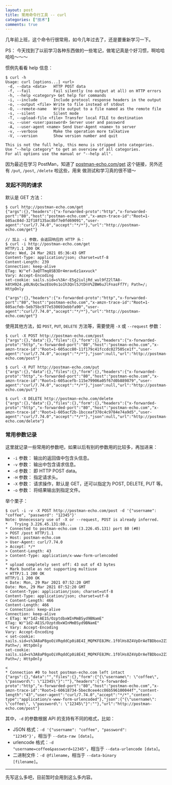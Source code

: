 ```yaml
---
layout: post
title: 常用命令行工具 -- curl
categories: ["技术"]
comments: true
---
```


几年前上班，这个命令行很常用，如今几年过去了，还是要重新学习一下。

PS： 今天找到了以前学习各种东西做的一些笔记，做笔记真是个好习惯，啊哈哈哈哈～～～

<!--more-->

惯例先看看 help 信息：
```shell
$ curl -h
Usage: curl [options...] <url>
 -d, --data <data>   HTTP POST data
 -f, --fail          Fail silently (no output at all) on HTTP errors
 -h, --help <category> Get help for commands
 -i, --include       Include protocol response headers in the output
 -o, --output <file> Write to file instead of stdout
 -O, --remote-name   Write output to a file named as the remote file
 -s, --silent        Silent mode
 -T, --upload-file <file> Transfer local FILE to destination
 -u, --user <user:password> Server user and password
 -A, --user-agent <name> Send User-Agent <name> to server
 -v, --verbose       Make the operation more talkative
 -V, --version       Show version number and quit

This is not the full help, this menu is stripped into categories.
Use "--help category" to get an overview of all categories.
For all options use the manual or "--help all".
```

因为最近在学习 PostMan，知道了 [postman-echo.com/get](http://postman-echo.com/get) 这个链接，另外还有 <code>/put</code>, <code>/post</code>, <code>/delete</code> 啦这些，用来 做测试和学习真的很不错～

### 发起不同的请求

默认是 GET 方法：
```shell
$ curl http://postman-echo.com/get
{"args":{},"headers":{"x-forwarded-proto":"http","x-forwarded-port":"80","host":"postman-echo.com","x-amzn-trace-id":"Root=1-605ac84d-32f18f135ac8bf7e0fd69091","user-agent":"curl/7.74.0","accept":"*/*"},"url":"http://postman-echo.com/get"}

// 加上 -i 参数，会返回响应的 HTTP 头：
$ curl -i http://postman-echo.com/get
HTTP/1.1 200 OK
Date: Wed, 24 Mar 2021 05:36:43 GMT
Content-Type: application/json; charset=utf-8
Content-Length: 239
Connection: keep-alive
ETag: W/"ef-3aQTTmq8SB3Dr4mrav6z1axvuck"
Vary: Accept-Encoding
set-cookie: sails.sid=s%3Ar-E5g2iuljRd_wul9fZ2lTA8-k8tH924.p0LNsQcSwzEUo9s1o1h3Qnl5JtDnV%2BW6uJlFnasFf7Y; Path=/; HttpOnly

{"args":{},"headers":{"x-forwarded-proto":"http","x-forwarded-port":"80","host":"postman-echo.com","x-amzn-trace-id":"Root=1-605acfeb-5eb75bc977e530693ebbfa90","user-agent":"curl/7.74.0","accept":"*/*"},"url":"http://postman-echo.com/get"}
```

使用其他方法，如 <code>POST</code>, <code>PUT</code>, <code>DELETE</code> 方法等，需要使用 <code>-X</code> 或 <code>--request</code> 参数：
```shell
$ curl -X POST http://postman-echo.com/post
{"args":{},"data":{},"files":{},"form":{},"headers":{"x-forwarded-proto":"http","x-forwarded-port":"80","host":"postman-echo.com","x-amzn-trace-id":"Root=1-605acc80-11f179c41fccdc027505ce1f","user-agent":"curl/7.74.0","accept":"*/*"},"json":null,"url":"http://postman-echo.com/post"}

$ curl -X PUT http://postman-echo.com/put
{"args":{},"data":{},"files":{},"form":{},"headers":{"x-forwarded-proto":"http","x-forwarded-port":"80","host":"postman-echo.com","x-amzn-trace-id":"Root=1-605acefb-115e79906a05f67d0b889879","user-agent":"curl/7.74.0","accept":"*/*"},"json":null,"url":"http://postman-echo.com/put"}

$ curl -X DELETE http://postman-echo.com/delete
{"args":{},"data":{},"files":{},"form":{},"headers":{"x-forwarded-proto":"http","x-forwarded-port":"80","host":"postman-echo.com","x-amzn-trace-id":"Root=1-605acf2b-1bcceaf370c4c9784e74a9d5","user-agent":"curl/7.74.0","accept":"*/*"},"json":null,"url":"http://postman-echo.com/delete"}
```

### 常用参数记录

这里就记录一些常用的参数吧，如果以后有别的参数用的比较多，再加进来：

- <code>-i</code> 参数： 输出的返回值中包含头信息。
- <code>-v</code> 参数： 输出中包含请求信息。
- <code>-d</code> 参数： 即 HTTP POST data。
- <code>-H</code> 参数： 指定请求头。
- <code>-X</code> 参数： 请求操作，默认是 GET，还可以指定为 POST, DELETE, PUT 等。
- <code>-o</code> 参数： 将结果输出到指定文件。

举个栗子：
```shell
$ curl -i -v -X POST http://postman-echo.com/post -d '{"username": "coffee", "password": "12345"}'
Note: Unnecessary use of -X or --request, POST is already inferred.
*   Trying 3.226.45.131:80...
* Connected to postman-echo.com (3.226.45.131) port 80 (#0)
> POST /post HTTP/1.1
> Host: postman-echo.com
> User-Agent: curl/7.74.0
> Accept: */*
> Content-Length: 43
> Content-Type: application/x-www-form-urlencoded
> 
* upload completely sent off: 43 out of 43 bytes
* Mark bundle as not supporting multiuse
< HTTP/1.1 200 OK
HTTP/1.1 200 OK
< Date: Mon, 29 Mar 2021 07:52:20 GMT
Date: Mon, 29 Mar 2021 07:52:20 GMT
< Content-Type: application/json; charset=utf-8
Content-Type: application/json; charset=utf-8
< Content-Length: 466
Content-Length: 466
< Connection: keep-alive
Connection: keep-alive
< ETag: W/"1d2-AE1S/OzptdbxWInMmBSyd9BNamE"
ETag: W/"1d2-AE1S/OzptdbxWInMmBSyd9BNamE"
< Vary: Accept-Encoding
Vary: Accept-Encoding
< set-cookie: sails.sid=s%3A8aP8goOiVRqddCp0i8E4I_MQPKFE8JMc.1f0lHs8Z4VpDrAeTBDbox2Z3lpRiZjX%2FhAWM7tzBB5Q; Path=/; HttpOnly
set-cookie: sails.sid=s%3A8aP8goOiVRqddCp0i8E4I_MQPKFE8JMc.1f0lHs8Z4VpDrAeTBDbox2Z3lpRiZjX%2FhAWM7tzBB5Q; Path=/; HttpOnly

< 
* Connection #0 to host postman-echo.com left intact
{"args":{},"data":"","files":{},"form":{"{\"username\": \"coffee\", \"password\": \"12345\"}":""},"headers":{"x-forwarded-proto":"http","x-forwarded-port":"80","host":"postman-echo.com","x-amzn-trace-id":"Root=1-60618734-5bec0cee4cc86b596100044f","content-length":"43","user-agent":"curl/7.74.0","accept":"*/*","content-type":"application/x-www-form-urlencoded"},"json":{"{\"username\": \"coffee\", \"password\": \"12345\"}":""},"url":"http://postman-echo.com/post"}
```

其中，<code>-d</code> 的参数根据 API 的支持有不同的格式，比如：
- JSON 格式：<code>-d '{"username": "coffee", "password": "12345"}'</code>，相当于 <code>--data-raw [data]</code>。
- urlencode 格式：<code>-d "username=coffee&password=12345"</code>，相当于 <code>--data-urlencode [data]</code>。
- 二进制文件：<code>-d @filename</code>，相当于 <code>--data-binary [filename]</code>。

-----

先写这么多吧，目前暂时会用到这么多内容。




